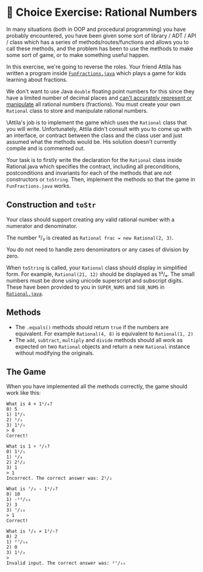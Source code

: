 # 🧮 Choice Exercise: Rational Numbers

In many situations (both in OOP and procedural programming) you have probably encountered, you have been given some sort of library / ADT / API / class which has a series of methods/routes/functions and allows you to call these methods, and the problem has been to use the methods to make some sort of game, or to make something useful happen.

In this exercise, we're going to reverse the roles. Your friend Attila has written a program inside [`FunFractions.java`](/app/src/main/java/rational/FunFractions.java) which plays a game for kids learning about fractions.

We don't want to use Java `double` floating point numbers for this since they have a limited number of decimal places and [can't accurately represent or manipulate](https://en.wikipedia.org/wiki/Floating-point_arithmetic#Accuracy_problems) all rational numbers (fractions). You must create your own `Rational` class to store and manipulate rational numbers.

\Attila's job is to implement the game which uses the `Rational` class that you will write. Unfortunately, Attila didn't consult with you to come up with an interface, or contract between the class and the class user and just assumed what the methods would be. His solution doesn't currently compile and is commented out.

Your task is to firstly write the declaration for the `Rational` class inside Rational.java which specifies the contract, including all preconditions, postconditions and invariants for each of the methods that are not constructors or `toString`. Then, implement the methods so that the game in `FunFractions.java` works.

## Construction and `toStr`

Your class should support creating any valid rational number with a numerator and denominator.

The number ²/₃ is created as `Rational frac = new Rational(2, 3)`.

You do not need to handle zero denominators or any cases of division by zero.

When `toString` is called, your `Rational` class should display in simplified form. For example, `Rational(21, 12)` should be displayed as 1³/₄. The small numbers must be done using unicode superscript and subscript digits. These have been provided to you in `SUPER_NUMS` and `SUB_NUMS` in [`Rational.java`](/app/src/main/java/rational/Rational.java).

## Methods

- The `.equals()` methods should return `true` if the numbers are equivalent. For example `Rational(4, 8)` is equivalent to `Rational(1, 2)`
- The `add`, `subtract`, `multiply` and `divide` methods should all work as expected on two `Rational` objects and return a new `Rational` instance without modifying the originals.

## The Game

When you have implemented all the methods correctly, the game should work like this:

```
What is 4 × 1¹/₄?
0) 5
1) 1⁴/₅
2) ¹/₂
3) 1¹/₅
> 0
Correct!

What is 1 ÷ ²/₅?
0) 1¹/₅
1) ¹/₄
2) 2¹/₂
3) 1
> 1
Incorrect. The correct answer was: 2¹/₂

What is ⁷/₉ - 1¹/₂?
0) 10
1) -¹³/₁₈
2) 3
3) ⁷/₁₀
> 1
Correct!

What is ³/₈ × 1²/₇?
0) 2
1) ²⁷/₅₆
2) 0
3) 1¹/₂
>
Invalid input. The correct answer was: ²⁷/₅₆
```

